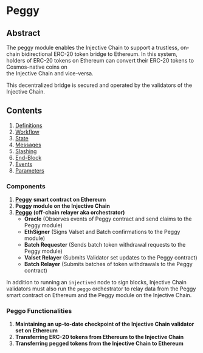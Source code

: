 # Peggy

## Abstract

The peggy module enables the Injective Chain to support a trustless, on-chain bidirectional ERC-20 token bridge to Ethereum. In this system,\
holders of ERC-20 tokens on Ethereum can convert their ERC-20 tokens to Cosmos-native coins on\
the Injective Chain and vice-versa.

This decentralized bridge is secured and operated by the validators of the Injective Chain.

## Contents

1. [Definitions](01_definitions.md)
2. [Workflow](02_workflow.md)
3. [State](03_state.md)
4. [Messages](04_messages.md)
5. [Slashing](05_slashing.md)
6. [End-Block](06_end_block.md)
7. [Events](07_events.md)
8. [Parameters](08_params.md)

### Components

1. [**Peggy**](https://etherscan.io/address/0xF955C57f9EA9Dc8781965FEaE0b6A2acE2BAD6f3) **smart contract on Ethereum**
2. **Peggy module on the Injective Chain**
3. [**Peggo**](https://github.com/InjectiveLabs/peggo) **(off-chain relayer aka orchestrator)**
   * **Oracle** (Observes events of Peggy contract and send claims to the Peggy module)
   * **EthSigner** (Signs Valset and Batch confirmations to the Peggy module)
   * **Batch Requester** (Sends batch token withdrawal requests to the Peggy module)
   * **Valset Relayer** (Submits Validator set updates to the Peggy contract)
   * **Batch Relayer** (Submits batches of token withdrawals to the Peggy contract)

In addition to running an `injectived` node to sign blocks, Injective Chain validators must also run the `peggo` orchestrator to relay data from the Peggy smart contract on Ethereum and the Peggy module on the Injective Chain.

### Peggo Functionalities

1. **Maintaining an up-to-date checkpoint of the Injective Chain validator set on Ethereum**
2. **Transferring ERC-20 tokens from Ethereum to the Injective Chain**
3. **Transferring pegged tokens from the Injective Chain to Ethereum**
